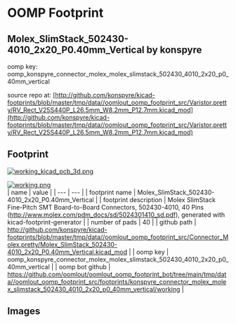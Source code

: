 # OOMP Footprint  
## Molex_SlimStack_502430-4010_2x20_P0.40mm_Vertical  by konspyre  
  
oomp key: oomp_konspyre_connector_molex_molex_slimstack_502430_4010_2x20_p0_40mm_vertical  
  
source repo at: [http://github.com/konspyre/kicad-footprints/blob/master/tmp/data//oomlout_oomp_footprint_src/Varistor.pretty/RV_Rect_V25S440P_L26.5mm_W8.2mm_P12.7mm.kicad_mod](http://github.com/konspyre/kicad-footprints/blob/master/tmp/data//oomlout_oomp_footprint_src/Varistor.pretty/RV_Rect_V25S440P_L26.5mm_W8.2mm_P12.7mm.kicad_mod)  
## Footprint  
  
[![working_kicad_pcb_3d.png](working_kicad_pcb_3d_600.png)](working_kicad_pcb_3d.png)  
  
[![working.png](working_600.png)](working.png)  
| name | value | 
| --- | --- | 
| footprint name | Molex_SlimStack_502430-4010_2x20_P0.40mm_Vertical | 
| footprint description | Molex SlimStack Fine-Pitch SMT Board-to-Board Connectors, 502430-4010, 40 Pins (http://www.molex.com/pdm_docs/sd/5024301410_sd.pdf), generated with kicad-footprint-generator | 
| number of pads | 40 | 
| github path | http://github.com/konspyre/kicad-footprints/blob/master/tmp/data//oomlout_oomp_footprint_src/Connector_Molex.pretty/Molex_SlimStack_502430-4010_2x20_P0.40mm_Vertical.kicad_mod | 
| oomp key | oomp_konspyre_connector_molex_molex_slimstack_502430_4010_2x20_p0_40mm_vertical | 
| oomp bot github | https://github.com/oomlout/oomlout_oomp_footprint_bot/tree/main/tmp/data//oomlout_oomp_footprint_src/footprints/konspyre_connector_molex_molex_slimstack_502430_4010_2x20_p0_40mm_vertical/working | 
## Images  

